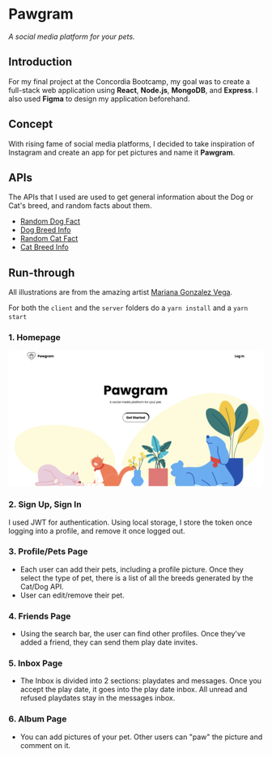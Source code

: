 # Pawgram

_A social media platform for your pets._

## Introduction

For my final project at the Concordia Bootcamp, my goal was to create a full-stack web application using **React**, **Node.js**, **MongoDB**, and **Express**. I also used **Figma** to design my application beforehand.

## Concept

With rising fame of social media platforms, I decided to take inspiration of Instagram and create an app for pet pictures and name it **Pawgram**.

## APIs

The APIs that I used are used to get general information about the Dog or Cat's breed, and random facts about them.

- [Random Dog Fact](https://github.com/DukeNgn/Dog-facts-API)
- [Dog Breed Info](https://thedogapi.com/)
- [Random Cat Fact](https://catfact.ninja/)
- [Cat Breed Info](https://thecatapi.com/)

## Run-through

All illustrations are from the amazing artist [Mariana Gonzalez Vega](https://blush.design/collections/40G09koP55fYh86yZDnX/stuck-at-home).

For both the `client` and the `server` folders do a `yarn install` and a `yarn start`

### 1. Homepage

![Homepage](client/public/assets/homepage.png)

### 2. Sign Up, Sign In

I used JWT for authentication. Using local storage, I store the token once logging into a profile, and remove it once logged out.

### 3. Profile/Pets Page

- Each user can add their pets, including a profile picture. Once they select the type of pet, there is a list of all the breeds generated by the Cat/Dog API.
- User can edit/remove their pet.

### 4. Friends Page

- Using the search bar, the user can find other profiles. Once they've added a friend, they can send them play date invites.

### 5. Inbox Page

- The Inbox is divided into 2 sections: playdates and messages. Once you accept the play date, it goes into the play date inbox. All unread and refused playdates stay in the messages inbox.

### 6. Album Page

- You can add pictures of your pet. Other users can "paw" the picture and comment on it.
